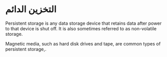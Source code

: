 # التخزين الدائم

Persistent storage is any data storage device that retains data after power to that device is shut off. It is also sometimes referred to as non-volatile storage.

Magnetic media, such as hard disk drives and tape, are common types of persistent storage,. 

